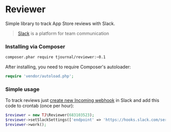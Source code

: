 # Reviewer
Simple library to track App Store reviews with Slack.

>[Slack](https://slack.com/) is a platform for team communication

### Installing via Composer
```bash
composer.phar require tjournal/reviewer:~0.1
```

After installing, you need to require Composer's autoloader:

```php
require 'vendor/autoload.php';
```

### Simple usage
To track reviews just [create new Incoming webhook](https://slack.com/services/new/incoming-webhook) in Slack and add this code to crontab (once per hour):

```php
$reviewer = new TJ\Reviewer(683103523);
$reviewer->setSlackSettings(['endpoint' => 'https://hooks.slack.com/services/ABCDE/QWERTY', 'channel' => '#reviews'])
$reviewer->work();
```
